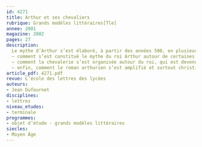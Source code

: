 ```yaml
---
id: 4271
title: Arthur et ses chevaliers
rubrique: Grands modèles littéraires[Tle]
annee: 2001
magazine: 2002
pages: 27
description: 
  Le mythe d’Arthur s’est élaboré, à partir des années 500, en plusieurs étapes marquées par le talent ou le génie d’écrivains souvent exceptionnels. Ce mythe s’est développé en symbiose et en opposition avec celui de Charlemagne, chacun des deux souverains étant lié à un genre littéraire, Charlemagne à la chanson de geste, au genre épique, Arthur au roman en vers et en prose. Il s’est nourri et enrichi de souvenirs romains, de légendes celtiques et, bien entendu, de l’atmosphère chrétienne dans laquelle il a baigné. Il convient donc de se demander – 
  – comment s’est constitué le mythe du roi Arthur autour de certaines composantes d’origines diverses ; autrement dit, comment naît un roi imaginaire dont on fait un personnage historique ;
  – comment la chevalerie s’est organisée autour du roi, qui est devenu un héros de fiction, en particulier par l’institution de la Table ronde ;
  – enfin, comment le roman arthurien s’est amplifié et surtout christianisé, englobant toutes sortes d’aventures, jusqu’à la catastrophe finale, la tragique bataille de Camlann, où Arthur et son fils incestueux Mordret s’entretuent.
article_pdf: 4271.pdf
revue: L’école des lettres des lycées
auteurs:
- Jean Dufournet
disciplines:
- lettres
niveau_etudes:
- terminale
programmes:
- objet d’étude - grands modèles littéraires
siecles:
- Moyen Âge
---
```

